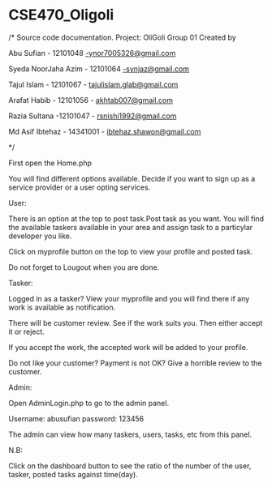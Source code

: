 # CSE470_Oligoli


/*
Source code documentation.
Project: OliGoli
Group 01
Created by

Abu Sufian          - 12101048 -ynor7005326@gmail.com

Syeda NoorJaha Azim - 12101064 -synjaz@gmail.com

Tajul Islam         - 12101067 - tajulislam.glab@gmail.com

Arafat Habib        - 12101056 - akhtab007@gmail.com

Razia Sultana       -12101047 - rsnishi1992@gmail.com

Md Asif Ibtehaz     - 14341001 - ibtehaz.shawon@gmail.com


*/

First open the Home.php

You will find different options available. Decide if you want to sign up as 
a service provider or a user opting services. 

User:

There is an option at the top to post task.Post task as you want.
You will find the available taskers available in your area and
assign task to a particylar developer you like.

Click on myprofile button on the top to view your profile and 
posted task.

Do not forget to Lougout when you are done.

Tasker:

Logged in as a tasker? View your myprofile and you will find there
if any work is available as notification.

There will be customer review. See if the work suits you. Then either 
accept it or reject.

If you accept the work, the accepted work will be added to your profile.

Do not like your customer? Payment is not OK? Give a horrible review 
to the customer.

Admin:

Open AdminLogin.php to go to the admin panel.

Username: abusufian
password: 123456

The admin can view how many taskers, users, tasks, etc from this panel.


N.B:

Click on the dashboard button to see the ratio of the number of the user, tasker, posted tasks against time(day).
 
